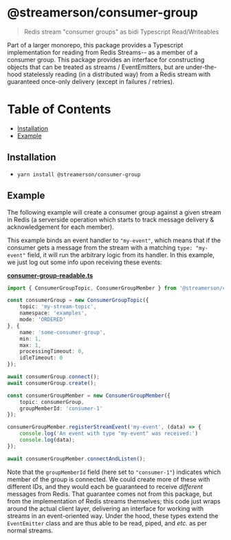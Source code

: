 # @streamerson/consumer-group

> Redis stream "consumer groups" as bidi Typescript Read/Writeables

Part of a larger monorepo, this package provides a Typescript implementation for reading from Redis Streams-- as a member of a consumer group.  This package provides an interface for constructing objects that can be treated as streams / EventEmitters, but are under-the-hood statelessly reading (in a distributed way) from a Redis stream with guaranteed once-only delivery (except in failures / retries).

# Table of Contents
<!-- START doctoc generated TOC please keep comment here to allow auto update -->
<!-- DON'T EDIT THIS SECTION, INSTEAD RE-RUN doctoc TO UPDATE -->

- [Installation](#installation)
- [Example](#example)

<!-- END doctoc generated TOC please keep comment here to allow auto update -->

## Installation

- `yarn install @streamerson/consumer-group`

## Example

The following example will create a consumer group against a given stream in Redis (a serverside operation which starts to track message delivery & acknowledgement for each member).

This example binds an event handler to `"my-event"`, which means that if the consumer gets a message from the stream with a matching `type: "my-event"` field, it will run the arbitrary logic from its handler.  In this example, we just log out some info upon receiving these events:

<!-- BEGIN-CODE: ../examples/consumers/groups/consumer-group-readable.ts -->
[**consumer-group-readable.ts**](../examples/consumers/groups/consumer-group-readable.ts)
```typescript
import { ConsumerGroupTopic, ConsumerGroupMember } from '@streamerson/consumer-group';

const consumerGroup = new ConsumerGroupTopic({
    topic: 'my-stream-topic',
    namespace: 'examples',
    mode: 'ORDERED'
}, {
    name: 'some-consumer-group',
    min: 1,
    max: 1,
    processingTimeout: 0,
    idleTimeout: 0
});

await consumerGroup.connect();
await consumerGroup.create();

const consumerGroupMember = new ConsumerGroupMember({
    topic: consumerGroup,
    groupMemberId: 'consumer-1'
});

consumerGroupMember.registerStreamEvent('my-event', (data) => {
    console.log('An event with type "my-event" was received:')
    console.log(data);
});

await consumerGroupMember.connectAndListen();
```
<!-- END-CODE: ../examples/consumers/groups/consumer-group-readable.ts -->

Note that the `groupMemberId` field (here set to `"consumer-1"`) indicates which member of the group is connected.  We could create more of these with different IDs, and they would each be guaranteed to receive *different* messages from Redis.  That guarantee comes not from this package, but from the implementation of Redis streams themselves; this code just wraps around the actual client layer, delivering an interface for working with streams in an event-oriented way.  Under the hood, these types extend the `EventEmitter` class and are thus able to be read, piped, and *etc.* as per normal streams.